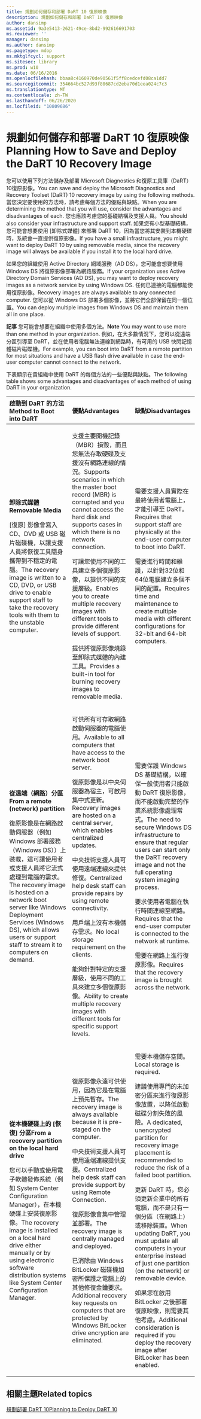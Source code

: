 ```yaml
---
title: 規劃如何儲存和部署 DaRT 10 復原映像
description: 規劃如何儲存和部署 DaRT 10 復原映像
author: dansimp
ms.assetid: 9a3e5413-2621-49ce-8bd2-992616691703
ms.reviewer: ''
manager: dansimp
ms.author: dansimp
ms.pagetype: mdop
ms.mktglfcycl: support
ms.sitesec: library
ms.prod: w10
ms.date: 06/16/2016
ms.openlocfilehash: bbaa8c4160970de90561f5ff8cedcefd08ca1dd7
ms.sourcegitcommit: 354664bc527d93f80687cd2eba70d1eea024c7c3
ms.translationtype: MT
ms.contentlocale: zh-TW
ms.lasthandoff: 06/26/2020
ms.locfileid: "10809686"
---
```

# <span data-ttu-id="e5243-103">規劃如何儲存和部署 DaRT 10 復原映像</span><span class="sxs-lookup"><span data-stu-id="e5243-103">Planning How to Save and Deploy the DaRT 10 Recovery Image</span></span>


<span data-ttu-id="e5243-104">您可以使用下列方法儲存及部署 Microsoft Diagnostics 和復原工具庫（DaRT）10復原影像。</span><span class="sxs-lookup"><span data-stu-id="e5243-104">You can save and deploy the Microsoft Diagnostics and Recovery Toolset (DaRT) 10 recovery image by using the following methods.</span></span> <span data-ttu-id="e5243-105">當您決定要使用的方法時，請考慮每個方法的優點與缺點。</span><span class="sxs-lookup"><span data-stu-id="e5243-105">When you are determining the method that you will use, consider the advantages and disadvantages of each.</span></span> <span data-ttu-id="e5243-106">您也應該考慮您的基礎結構及支援人員。</span><span class="sxs-lookup"><span data-stu-id="e5243-106">You should also consider your infrastructure and support staff.</span></span> <span data-ttu-id="e5243-107">如果您有小型基礎結構，您可能會想要使用 [卸除式媒體] 來部署 DaRT 10，因為當您將其安裝到本機硬碟時，系統會一直提供復原影像。</span><span class="sxs-lookup"><span data-stu-id="e5243-107">If you have a small infrastructure, you might want to deploy DaRT 10 by using removable media, since the recovery image will always be available if you install it to the local hard drive.</span></span>

<span data-ttu-id="e5243-108">如果您的組織使用 Active Directory 網域服務（AD DS），您可能會想要使用 Windows DS 將復原影像部署為網路服務。</span><span class="sxs-lookup"><span data-stu-id="e5243-108">If your organization uses Active Directory Domain Services (AD DS), you may want to deploy recovery images as a network service by using Windows DS.</span></span> <span data-ttu-id="e5243-109">任何已連接的電腦都能使用復原影像。</span><span class="sxs-lookup"><span data-stu-id="e5243-109">Recovery images are always available to any connected computer.</span></span> <span data-ttu-id="e5243-110">您可以從 Windows DS 部署多個影像，並將它們全部保留在同一個位置。</span><span class="sxs-lookup"><span data-stu-id="e5243-110">You can deploy multiple images from Windows DS and maintain them all in one place.</span></span>

<span data-ttu-id="e5243-111">**記事** 您可能會想要在組織中使用多個方法。</span><span class="sxs-lookup"><span data-stu-id="e5243-111">**Note** You may want to use more than one method in your organization.</span></span> <span data-ttu-id="e5243-112">例如，在大多數情況下，您可以從遠端分區引導至 DaRT，並在使用者電腦無法連線到網路時，有可用的 USB 快閃記憶體磁片磁碟機。</span><span class="sxs-lookup"><span data-stu-id="e5243-112">For example, you can boot into DaRT from a remote partition for most situations and have a USB flash drive available in case the end-user computer cannot connect to the network.</span></span>

 

<span data-ttu-id="e5243-113">下表顯示在貴組織中使用 DaRT 的每個方法的一些優點與缺點。</span><span class="sxs-lookup"><span data-stu-id="e5243-113">The following table shows some advantages and disadvantages of each method of using DaRT in your organization.</span></span>

<table>
<colgroup>
<col width="33%" />
<col width="33%" />
<col width="33%" />
</colgroup>
<thead>
<tr class="header">
<th align="left"><span data-ttu-id="e5243-114">啟動到 DaRT 的方法</span><span class="sxs-lookup"><span data-stu-id="e5243-114">Method to Boot into DaRT</span></span></th>
<th align="left"><span data-ttu-id="e5243-115">優點</span><span class="sxs-lookup"><span data-stu-id="e5243-115">Advantages</span></span></th>
<th align="left"><span data-ttu-id="e5243-116">缺點</span><span class="sxs-lookup"><span data-stu-id="e5243-116">Disadvantages</span></span></th>
</tr>
</thead>
<tbody>
<tr class="odd">
<td align="left"><p><strong><span data-ttu-id="e5243-117">卸除式媒體</span><span class="sxs-lookup"><span data-stu-id="e5243-117">Removable Media</span></span></strong></p>
<p><span data-ttu-id="e5243-118">[復原] 影像會寫入 CD、DVD 或 USB 磁片磁碟機，以讓支援人員將恢復工具隨身攜帶到不穩定的電腦。</span><span class="sxs-lookup"><span data-stu-id="e5243-118">The recovery image is written to a CD, DVD, or USB drive to enable support staff to take the recovery tools with them to the unstable computer.</span></span></p></td>
<td align="left"><p><span data-ttu-id="e5243-119">支援主要開機記錄（MBR）損毀，而且您無法存取硬碟及支援沒有網路連線的情況。</span><span class="sxs-lookup"><span data-stu-id="e5243-119">Supports scenarios in which the master boot record (MBR) is corrupted and you cannot access the hard disk and supports cases in which there is no network connection.</span></span></p>
<p><span data-ttu-id="e5243-120">可讓您使用不同的工具建立多個復原影像，以提供不同的支援層級。</span><span class="sxs-lookup"><span data-stu-id="e5243-120">Enables you to create multiple recovery images with different tools to provide different levels of support.</span></span></p>
<p><span data-ttu-id="e5243-121">提供將復原影像燒錄至卸除式媒體的內建工具。</span><span class="sxs-lookup"><span data-stu-id="e5243-121">Provides a built-in tool for burning recovery images to removable media.</span></span></p></td>
<td align="left"><p><span data-ttu-id="e5243-122">需要支援人員實際在最終使用者電腦上，才能引導至 DaRT。</span><span class="sxs-lookup"><span data-stu-id="e5243-122">Requires that support staff are physically at the end-user computer to boot into DaRT.</span></span></p>
<p><span data-ttu-id="e5243-123">需要進行時間和維護，以針對32位和64位電腦建立多個不同的配置。</span><span class="sxs-lookup"><span data-stu-id="e5243-123">Requires time and maintenance to create multiple media with different configurations for 32-bit and 64-bit computers.</span></span></p></td>
</tr>
<tr class="even">
<td align="left"><p><strong><span data-ttu-id="e5243-124">從遠端（網路）分區</span><span class="sxs-lookup"><span data-stu-id="e5243-124">From a remote (network) partition</span></span></strong></p>
<p><span data-ttu-id="e5243-125">復原影像是在網路啟動伺服器（例如 Windows 部署服務（Windows DS））上裝載，這可讓使用者或支援人員將它流式處理到電腦的需求。</span><span class="sxs-lookup"><span data-stu-id="e5243-125">The recovery image is hosted on a network boot server like Windows Deployment Services (Windows DS), which allows users or support staff to stream it to computers on demand.</span></span></p></td>
<td align="left"><p><span data-ttu-id="e5243-126">可供所有可存取網路啟動伺服器的電腦使用。</span><span class="sxs-lookup"><span data-stu-id="e5243-126">Available to all computers that have access to the network boot server.</span></span></p>
<p><span data-ttu-id="e5243-127">復原影像是以中央伺服器為宿主，可啟用集中式更新。</span><span class="sxs-lookup"><span data-stu-id="e5243-127">Recovery images are hosted on a central server, which enables centralized updates.</span></span></p>
<p><span data-ttu-id="e5243-128">中央技術支援人員可使用遠端連線來提供修復。</span><span class="sxs-lookup"><span data-stu-id="e5243-128">Centralized help desk staff can provide repairs by using remote connectivity.</span></span></p>
<p><span data-ttu-id="e5243-129">用戶端上沒有本機儲存需求。</span><span class="sxs-lookup"><span data-stu-id="e5243-129">No local storage requirement on the clients.</span></span></p>
<p><span data-ttu-id="e5243-130">能夠針對特定的支援層級，使用不同的工具來建立多個復原影像。</span><span class="sxs-lookup"><span data-stu-id="e5243-130">Ability to create multiple recovery images with different tools for specific support levels.</span></span></p></td>
<td align="left"><p><span data-ttu-id="e5243-131">需要保護 Windows DS 基礎結構，以確保一般使用者只能啟動 DaRT 復原影像，而不能啟動完整的作業系統影像處理常式。</span><span class="sxs-lookup"><span data-stu-id="e5243-131">The need to secure Windows DS infrastructure to ensure that regular users can start only the DaRT recovery image and not the full operating system imaging process.</span></span></p>
<p></p>
<p></p>
<p><span data-ttu-id="e5243-132">要求使用者電腦在執行時間連線至網路。</span><span class="sxs-lookup"><span data-stu-id="e5243-132">Requires that the end-user computer is connected to the network at runtime.</span></span></p>
<p><span data-ttu-id="e5243-133">需要在網路上進行復原影像。</span><span class="sxs-lookup"><span data-stu-id="e5243-133">Requires that the recovery image is brought across the network.</span></span></p></td>
</tr>
<tr class="odd">
<td align="left"><p><strong><span data-ttu-id="e5243-134">從本機硬碟上的 [恢復] 分區</span><span class="sxs-lookup"><span data-stu-id="e5243-134">From a recovery partition on the local hard drive</span></span></strong></p>
<p><span data-ttu-id="e5243-135">您可以手動或使用電子軟體發佈系統（例如 System Center Configuration Manager），在本機硬碟上安裝復原影像。</span><span class="sxs-lookup"><span data-stu-id="e5243-135">The recovery image is installed on a local hard drive either manually or by using electronic software distribution systems like System Center Configuration Manager.</span></span></p></td>
<td align="left"><p><span data-ttu-id="e5243-136">復原影像永遠可供使用，因為它是在電腦上預先暫存。</span><span class="sxs-lookup"><span data-stu-id="e5243-136">The recovery image is always available because it is pre-staged on the computer.</span></span></p>
<p><span data-ttu-id="e5243-137">中央技術支援人員可使用遠端連線提供支援。</span><span class="sxs-lookup"><span data-stu-id="e5243-137">Centralized help desk staff can provide support by using Remote Connection.</span></span></p>
<p><span data-ttu-id="e5243-138">復原影像會集中管理並部署。</span><span class="sxs-lookup"><span data-stu-id="e5243-138">The recovery image is centrally managed and deployed.</span></span></p>
<p><span data-ttu-id="e5243-139">已消除由 Windows BitLocker 磁碟機加密所保護之電腦上的其他修復金鑰要求。</span><span class="sxs-lookup"><span data-stu-id="e5243-139">Additional recovery key requests on computers that are protected by Windows BitLocker drive encryption are eliminated.</span></span></p></td>
<td align="left"><p><span data-ttu-id="e5243-140">需要本機儲存空間。</span><span class="sxs-lookup"><span data-stu-id="e5243-140">Local storage is required.</span></span></p>
<p><span data-ttu-id="e5243-141">建議使用專門的未加密分區來進行復原影像放置，以降低啟動磁碟分割失敗的風險。</span><span class="sxs-lookup"><span data-stu-id="e5243-141">A dedicated, unencrypted partition for recovery image placement is recommended to reduce the risk of a failed boot partition.</span></span></p>
<p><span data-ttu-id="e5243-142">更新 DaRT 時，您必須更新企業中的所有電腦，而不是只有一個分區（在網路上）或移除裝置。</span><span class="sxs-lookup"><span data-stu-id="e5243-142">When updating DaRT, you must update all computers in your enterprise instead of just one partition (on the network) or removable device.</span></span></p>
<p><span data-ttu-id="e5243-143">如果您在啟用 BitLocker 之後部署復原映像，則需要其他考慮。</span><span class="sxs-lookup"><span data-stu-id="e5243-143">Additional consideration is required if you deploy the recovery image after BitLocker has been enabled.</span></span></p></td>
</tr>
</tbody>
</table>

 

## <span data-ttu-id="e5243-144">相關主題</span><span class="sxs-lookup"><span data-stu-id="e5243-144">Related topics</span></span>


[<span data-ttu-id="e5243-145">規劃部署 DaRT 10</span><span class="sxs-lookup"><span data-stu-id="e5243-145">Planning to Deploy DaRT 10</span></span>](planning-to-deploy-dart-10.md)

 

 





